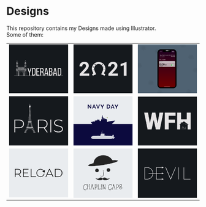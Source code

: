 # Designs
This repository contains my Designs made using Illustrator.<br>
Some of them:<br>
<table>
<tr><td><img src="./2020-12/png/20.12.2020.png"></td><td><img src="./2021-01/png/01.01.2021.png"></td><td><img src="./2020-11/png/19.11.2020 - 2.png"></td></tr>
<tr><td><img src="./2020-12/png/18.12.2020.png"></td><td><img src="./2020-12/png/04.12.2020.png"></td><td><img src="./2021-01/png/05.01.2021.png"></td></tr>
<tr><td><img src="./2020-11/png/25.11.2020.png"></td><td><img src="./2020-11/png/18.11.2020.png"></td><td><img src="./2020-12/png/10.12.2020.png"></td></tr>
</table>
